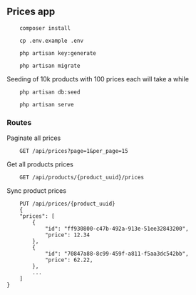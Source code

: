 ## Prices app

```shell
    composer install
    
    cp .env.example .env
    
    php artisan key:generate
    
    php artisan migrate
```

Seeding of 10k products with 100 prices each will take a while

```shell
    php artisan db:seed
```

```shell
    php artisan serve
```

### Routes

Paginate all prices

```
    GET /api/prices?page=1&per_page=15
```

Get all products prices

```
    GET /api/products/{product_uuid}/prices
```

Sync product prices

```
    PUT /api/prices/{product_uuid}
    {
    "prices": [
        {
            "id": "ff930800-c47b-492a-913e-51ee32843200",
            "price": 12.34
        },
        {
            "id": "70847a88-8c99-459f-a811-f5aa3dc542bb",
            "price": 62.22,
        },
        ...
    ]
}
```
